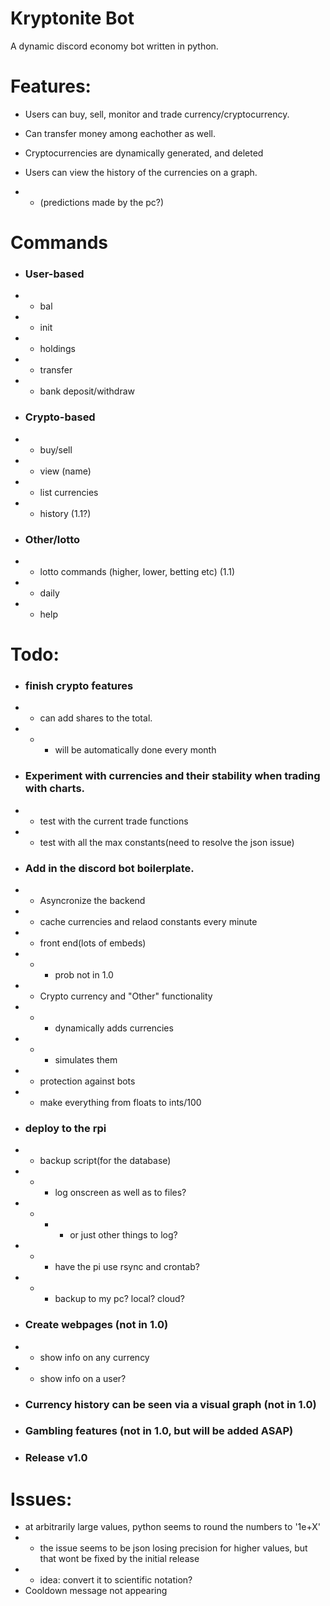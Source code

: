 # Kryptonite Bot

 A dynamic discord economy bot written in python.

# Features:

- Users can buy, sell, monitor and trade currency/cryptocurrency.

- Can transfer money among eachother as well.

- Cryptocurrencies are dynamically generated, and deleted

- Users can view the history of the currencies on a graph. 
- - (predictions made by the pc?)

# Commands
- ### User-based
- - bal
- - init
- - holdings
- - transfer
- - bank deposit/withdraw
- ### Crypto-based
- - buy/sell
- - view (name)
- - list currencies
- - history (1.1?)
- ### Other/lotto
- - lotto commands (higher, lower, betting etc) (1.1)
- - daily
- - help

# Todo:

- ### finish crypto features
- - can add shares to the total.
- - - will be automatically done every month
 
- ### Experiment with currencies and their stability when trading with charts.
- - test with the current trade functions 
- - test with all the max constants(need to resolve the json issue)

- ### Add in the discord bot boilerplate.
- - Asyncronize the backend
- - cache currencies and relaod constants every minute
- - front end(lots of embeds)
- - - prob not in 1.0 
- - Crypto currency and "Other" functionality
- - - dynamically adds currencies 
- - - simulates them
- - protection against bots
- - make everything from floats to ints/100

- ### deploy to the rpi
- - backup script(for the database)
- - - log onscreen as well as to files?
- - - - or just other things to log? 
- - - have the pi use rsync and crontab?
- - - backup to my pc? local? cloud?

- ### Create webpages (not in 1.0)
- - show info on any currency
- - show info on a user?
    
- ### Currency history can be seen via a visual graph (not in 1.0)

- ### Gambling features (not in 1.0, but will be added ASAP)

- ### Release v1.0

# Issues:
- at arbitrarily large values, python seems to round the numbers to '1e+X'
- - the issue seems to be json losing precision for higher values, but that wont be fixed by the initial release
- - idea: convert it to scientific notation?
- Cooldown message not appearing

